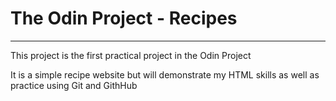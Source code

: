 <h1>The Odin Project - Recipes</h1>
<hr>
<p>This project is the first practical project in the Odin Project</p>
<p>It is a simple recipe website but will demonstrate my HTML skills as well as practice using Git and GithHub</p>